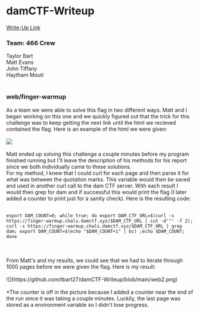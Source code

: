 # damCTF-Writeup
[Write-Up Link](https://github.com/tbart27/damCTF-Writeup/blob/main/README.md)

### Team: 466 Crew
Taylor Bart<br>
Matt Evans<br>
John Tiffany<br>
Haytham Mouti<br>
<br>
### web/finger-warmup
As a team we were able to solve this flag in two different ways. Matt and I began working on this one and we quickly figured out that the trick for this challenge was to keep getting the next link until the html we recieved contained the flag. Here is an example of the html we were given:<br>
<br>
![](https://github.com/tbart27/damCTF-Writeup/blob/main/web1.png)<br>
<br>
Matt ended up solving this challenge a couple minutes before my program finished running but I'll leave the description of his methods for his report since we both individually came to these solutions.<br>
For my method, I knew that I could curl for each page and then parse it for what was between the quotation marks. This variable would then be saved and used in another curl call to the dam CTF server. With each result I would then grep for dam and if successful this would print the flag (I later added a counter to print just for a sanity check). Here is the resulting code:<br>
<br>
```
export DAM_COUNT=0; while true; do export DAM_CTF_URL=$(curl -s https://finger-warmup.chals.damctf.xyz/$DAM_CTF_URL | cut -d'"' -f 2); curl -s https://finger-warmup.chals.damctf.xyz/$DAM_CTF_URL | grep dam; export DAM_COUNT=$(echo "$DAM_COUNT+1" | bc) ;echo $DAM_COUNT; done
```
<br>
<br>
From Matt's and my results, we could see that we had to iterate through 1000 pages before we were given the flag. Here is my result:<br>
<br>
![](https://github.com/tbart27/damCTF-Writeup/blob/main/web2.png)<br>
<br>
*The counter is off in the picture because I added a counter near the end of the run since it was taking a couple minutes. Luckily, the last page was stored as a environment variable so I didn't lose progress.<br>

